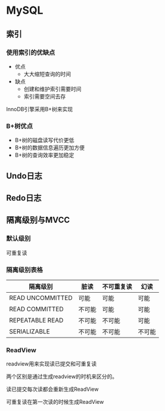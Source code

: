 # MySQL

## 索引

### 使用索引的优缺点

+ 优点
  + 大大缩短查询的时间
+ 缺点
  + 创建和维护索引需要时间
  + 索引需要空间去存

InnoDB引擎采用B+树来实现

### B+树优点

+ B+树的磁盘读写代价更低
+ B+树的数据信息遍历更加方便
+ B+树的查询效率更加稳定



## Undo日志

## Redo日志

## 隔离级别与MVCC

### 默认级别

可重复读

### 隔离级别表格

| 隔离级别         | 脏读   | 不可重复读 | 幻读   |
| ---------------- | ------ | ---------- | ------ |
| READ UNCOMMITTED | 可能   | 可能       | 可能   |
| READ COMMITTED   | 不可能 | 可能       | 可能   |
| REPEATABLE READ  | 不可能 | 不可能     | 可能   |
| SERIALIZABLE     | 不可能 | 不可能     | 不可能 |

### ReadView

readview用来实现读已提交和可重复读

两个区别是通过生成readview的时机来区分的。

读已提交每次读都会重新生成ReadView

可重复读在第一次读的时候生成ReadView